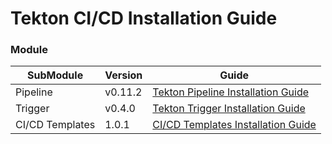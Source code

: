 # Tekton CI/CD Installation Guide

### Module

| SubModule | Version | Guide |
| ------ | --- | ------ |
| Pipeline | v0.11.2 | [Tekton Pipeline Installation Guide](./pipeline.md) |
| Trigger | v0.4.0 | [Tekton Trigger Installation Guide](./trigger.md) |
| CI/CD Templates | 1.0.1 | [CI/CD Templates Installation Guide](./cicd.md) |
